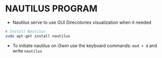 # NAUTILUS PROGRAM

* Nautilus serve to use GUI Direcotories visualization when it needed

```bash
# Install Nautilus
sudo apt-get install nautilus
```

* To initiate nautilus on i3wm use the keyboard commands: `mod + d` and write `nautilus`



